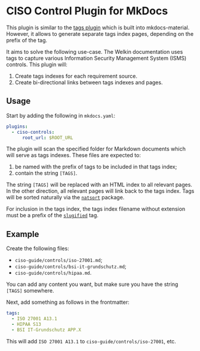 # CISO Control Plugin for MkDocs

This plugin is similar to the [tags plugin](https://squidfunk.github.io/mkdocs-material/setup/setting-up-tags/) which is built into mkdocs-material.
However, it allows to generate separate tags index pages, depending on the prefix of the tag.

It aims to solve the following use-case.
The Welkin documentation uses tags to capture various Information Security Management System (ISMS) controls.
This plugin will:

1. Create tags indexes for each requirement source.
1. Create bi-directional links between tags indexes and pages.

## Usage

Start by adding the following in `mkdocs.yaml`:

```yaml
plugins:
  - ciso-controls:
      root_url: $ROOT_URL
```

The plugin will scan the specified folder for Markdown documents which will serve as tags indexes.
These files are expected to:

1. be named with the prefix of tags to be included in that tags index;
1. contain the string `[TAGS]`.

The string `[TAGS]` will be replaced with an HTML index to all relevant pages.
In the other direction, all relevant pages will link back to the tags index.
Tags will be sorted naturally via the [`natsort`](https://pypi.org/project/natsort/) package.

For inclusion in the tags index, the tags index filename without extension must be a prefix of the [`slugified`](https://stackoverflow.com/a/427160) tag.

## Example

Create the following files:

- `ciso-guide/controls/iso-27001.md`;
- `ciso-guide/controls/bsi-it-grundschutz.md`;
- `ciso-guide/controls/hipaa.md`.

You can add any content you want, but make sure you have the string `[TAGS]` somewhere.

Next, add something as follows in the frontmatter:

```yaml
tags:
  - ISO 27001 A13.1
  - HIPAA S13
  - BSI IT-Grundschutz APP.X
```

This will add `ISO 27001 A13.1` to `ciso-guide/controls/iso-27001`, etc.
